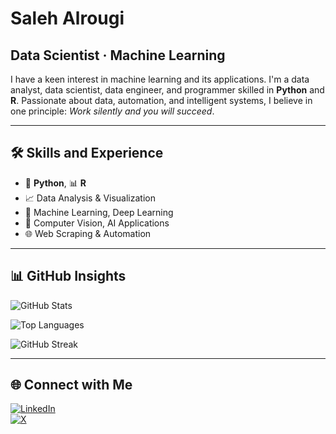 # Saleh Alrougi

## Data Scientist · Machine Learning

I have a keen interest in machine learning and its applications. I'm a data analyst, data scientist, data engineer, and programmer skilled in **Python** and **R**. Passionate about data, automation, and intelligent systems, I believe in one principle: *Work silently and you will succeed*.

---

## 🛠 Skills and Experience

- 🐍 **Python**, 📊 **R**
- 📈 Data Analysis & Visualization
- 🤖 Machine Learning, Deep Learning
- 🧠 Computer Vision, AI Applications
- 🌐 Web Scraping & Automation

---

## 📊 GitHub Insights

<!-- GitHub Stats Card -->
![GitHub Stats](https://github-readme-stats.vercel.app/api?username=ide21&show_icons=true&theme=default)

<!-- Top Languages Card -->
![Top Languages](https://github-readme-stats.vercel.app/api/top-langs/?username=ide21&layout=compact&theme=default)

<!-- GitHub Streak Card -->
![GitHub Streak](https://github-readme-streak-stats.herokuapp.com?user=ide21&theme=default)

---

## 🌐 Connect with Me

[![LinkedIn](https://img.shields.io/badge/LinkedIn-blue?logo=linkedin&style=for-the-badge)](https://www.linkedin.com/in/saleh-alrougi-5b0a45253/)  
[![X](https://img.shields.io/badge/X-000000?logo=x&logoColor=white&style=for-the-badge)](https://x.com/id_e21)
